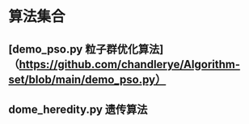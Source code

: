 # 算法集合

## [demo_pso.py 粒子群优化算法]（https://github.com/chandlerye/Algorithm-set/blob/main/demo_pso.py）
## dome_heredity.py  遗传算法
